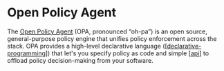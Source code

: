 # Open Policy Agent

The [Open Policy Agent](https://www.openpolicyagent.org/) (OPA, pronounced “oh-pa”) is an open source, general-purpose policy engine that unifies policy enforcement across the stack. OPA provides a high-level declarative language ([[declarative-programming]]) that let's you specify policy as code and simple [[api]] to offload policy decision-making from your software.

[//begin]: # "Autogenerated link references for markdown compatibility"
[declarative-programming]: ../software-engineering/declarative-programming "Declarative Programming"
[api]: ../software-engineering/api "Application Programming Interface (API)"
[//end]: # "Autogenerated link references"
